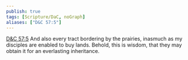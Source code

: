 ```yaml
---
publish: true
tags: [Scripture/DaC, noGraph]
aliases: ["D&C 57:5"]
---
```

[D&C 57:5](https://churchofjesuschrist.org/study/scriptures/dc-testament/dc/57?lang=eng&id=p5#p5) And also every tract bordering by the prairies, inasmuch as my disciples are enabled to buy lands. Behold, this is wisdom, that they may obtain it for an everlasting inheritance.
